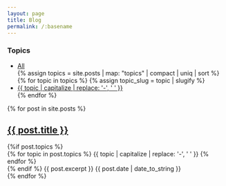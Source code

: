 ```yaml
---
layout: page
title: Blog
permalink: /:basename
---
```


<div class='blog-page-wrapper'>
	<div class="topic-filter">
		<h3>Topics</h3>
		<ul class="topic-list">
			<li><a href="{% link _pages/blog.md %}" class="{% if page.url == '/blog' %}active{% endif %}">All</a></li>
      		{% assign topics = site.posts | map: "topics" | compact | uniq | sort %}
      		{% for topic in topics %}
        	{% assign topic_slug = topic | slugify %}
        	<li><a href="{% link _pages/blog.md %}?topic={{ topic_slug }}" class="topic-link" data-topic="{{ topic_slug }}">{{ topic | capitalize | replace: '-', ' ' }}</a></li>
      		{% endfor %}
		</ul>
	</div>
	<div class="posts">
		{% for post in site.posts %}
		<div class="post" data-topics="{% for topic in post.topics %}{{ topic | slugify }} {% endfor %}">
			<h2 class="post-title">
				<a href="{{ post.url | absolute_url }}">
					{{ post.title }}
				</a>
			</h2>
			{%if post.topics %}
			<div class="post-topics">
				{% for topic in post.topics %}
					<span class="post-topic">{{ topic | capitalize | replace: '-', ' ' }}</span>
				{% endfor %}
			</div>
			{% endif %}
			<span class="post-excerpt">{{ post.excerpt }}</span>
			<span class="post-date">{{ post.date | date_to_string }}</span>
		</div>
		{% endfor %}
    </div>
</div>

<script>
document.addEventListener('DOMContentLoaded', function() {
  // Get URL parameters
  const urlParams = new URLSearchParams(window.location.search);
  const topicParam = urlParams.get('topic');
  
  // If there's a topic filter in the URL
  if (topicParam) {
    const posts = document.querySelectorAll('.post');
    const topicLinks = document.querySelectorAll('.topic-link');
    
    // Highlight the current topic filter
    topicLinks.forEach(link => {
      if (link.dataset.topic === topicParam) {
        link.classList.add('active');
      }
    });
    
    // Show only posts with the selected topic
    posts.forEach(post => {
      const postTopics = post.dataset.topics.split(' ');
      if (!postTopics.includes(topicParam)) {
        post.style.display = 'none';
      }
    });
  }
});
</script>
